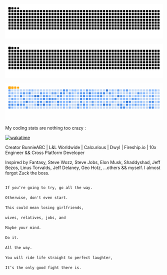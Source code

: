 ![Snake animation](https://github.com/tito-arch/tito-arch/blob/output/github-snake.svg)

<!-- Or for automatic dark/light mode switching -->
<picture>
  <source media="(prefers-color-scheme: dark)" srcset="https://github.com/tito-arch/tito-arch/blob/output/github-snake-dark.svg">
  <source media="(prefers-color-scheme: light)" srcset="https://github.com/tito-arch/tito-arch/blob/output/github-snake.svg">
  <img alt="github contribution grid snake animation" src="https://github.com/tito-arch/tito-arch/blob/output/github-snake.svg">
</picture>

<!-- Or use the custom ocean-themed GIF -->
![Ocean Snake](https://github.com/tito-arch/tito-arch/blob/output/ocean.gif)

My coding stats are nothing too crazy :

[![wakatime](https://wakatime.com/badge/user/c1b2dedf-4ddf-484f-9c15-f106d594842f.svg)](https://wakatime.com/@c1b2dedf-4ddf-484f-9c15-f106d594842f)  

Creator BunnieABC  |  L&L Worldwide  |  Calcurious  |  Dwyl  | Fireship.io | 10x Engineer && Cross Platform Developer

Inspired by Fantasy, Steve Wozz, Steve Jobs, Elon Musk, Shaddyshad, Jeff Bezos, Linus Torvalds, Jeff Delaney, Geo Hotz, ...others && myself. I almost forgot Zuck the boss.

```

If you’re going to try, go all the way.

Otherwise, don't even start.

This could mean losing girlfriends,

wives, relatives, jobs, and

Maybe your mind.

Do it.

All the way.

You will ride life straight to perfect laughter,

It’s the only good fight there is.
```
